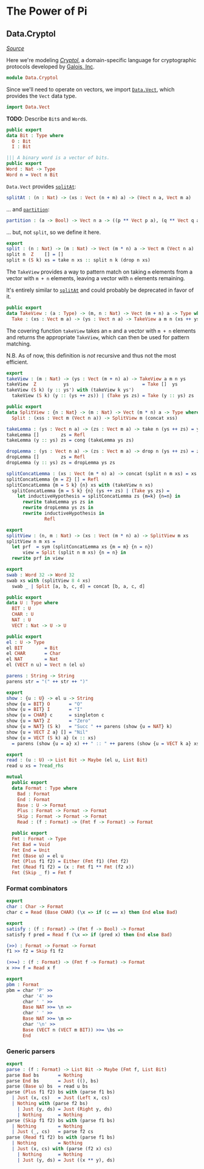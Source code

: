 # The Power of Pi

Data.Cryptol
------------

[*Source*](src/Data/Cryptol.lidr)

Here we're modeling [*Cryptol*](https://github.com/GaloisInc/cryptol), a domain-specific language for cryptographic protocols developed by [Galois, Inc](https://galois.com).

```idris
module Data.Cryptol
```

Since we'll need to operate on vectors, we import [`Data.Vect`](https://github.com/idris-lang/Idris-dev/blob/v0.12.2/libs/base/Data/Vect.idr), which provides the `Vect` data type.

```idris
import Data.Vect
```

**TODO**: Describe `Bit`s and `Word`s.

```idris
public export
data Bit : Type where
  O : Bit
  I : Bit
```

```idris
||| A binary word is a vector of bits.
public export
Word : Nat -> Type
Word n = Vect n Bit
```

`Data.Vect` provides [`splitAt`](https://github.com/idris-lang/Idris-dev/blob/v0.12.2/libs/base/Data/Vect.idr#L446-L452):

``` idris
splitAt : (n : Nat) -> (xs : Vect (n + m) a) -> (Vect n a, Vect m a)
```

... and [`partition`](https://github.com/idris-lang/Idris-dev/blob/v0.12.2/libs/base/Data/Vect.idr#L454-L461):

``` idris
partition : (a -> Bool) -> Vect n a -> ((p ** Vect p a), (q ** Vect q a))
```

... but, not `split`, so we define it here.

```idris
export
split : (n : Nat) -> (m : Nat) -> Vect (m * n) a -> Vect m (Vect n a)
split n  Z    [] = []
split n (S k) xs = take n xs :: split n k (drop n xs)
```

The `TakeView` provides a way to pattern match on taking `m` elements from a vector with `m + n` elements, leaving a vector with `n` elements remaining.

It's entirely similar to [`splitAt`](https://github.com/idris-lang/Idris-dev/blob/v0.12.2/libs/base/Data/Vect.idr#L446-L452) and could probably be deprecated in favor of it.

```idris
public export
data TakeView : (a : Type) -> (m, n : Nat) -> Vect (m + n) a -> Type where
  Take : (xs : Vect m a) -> (ys : Vect n a) -> TakeView a m n (xs ++ ys)
```

The covering function `takeView` takes an `m` and a vector with `m + n` elements and returns the appropriate `TakeView`, which can then be used for pattern matching.

N.B. As of now, this definition is *not* recursive and thus not the most efficient.

```idris
export
takeView : (m : Nat) -> (ys : Vect (m + n) a) -> TakeView a m n ys
takeView  Z          ys                           = Take []  ys
takeView (S k) (y :: ys') with (takeView k ys')
  takeView (S k) (y :: (ys ++ zs)) | (Take ys zs) = Take (y :: ys) zs
```

```idris
public export
data SplitView : {n : Nat} -> (m : Nat) -> Vect (m * n) a -> Type where
  Split : (xss : Vect m (Vect n a)) -> SplitView m (concat xss)
```

```idris
takeLemma : (ys : Vect n a) -> (zs : Vect m a) -> take n (ys ++ zs) = ys
takeLemma []        zs = Refl
takeLemma (y :: ys) zs = cong (takeLemma ys zs)
```

```idris
dropLemma : (ys : Vect n a) -> (zs : Vect m a) -> drop n (ys ++ zs) = zs
dropLemma []        zs = Refl
dropLemma (y :: ys) zs = dropLemma ys zs
```

```idris
splitConcatLemma : (xs : Vect (m * n) a) -> concat (split n m xs) = xs
splitConcatLemma {m = Z} [] = Refl
splitConcatLemma {m = S k} {n} xs with (takeView n xs)
  splitConcatLemma {m = S k} {n} (ys ++ zs) | (Take ys zs) =
    let inductiveHypothesis = splitConcatLemma zs {m=k} {n=n} in
      rewrite takeLemma ys zs in
      rewrite dropLemma ys zs in
      rewrite inductiveHypothesis in
              Refl
```

```idris
export
splitView : (n, m : Nat) -> (xs : Vect (m * n) a) -> SplitView m xs
splitView n m xs =
  let prf  = sym (splitConcatLemma xs {m = m} {n = n})
      view = Split (split n m xs) {n = n} in
  rewrite prf in view
```

```idris
export
swab : Word 32 -> Word 32
swab xs with (splitView 8 4 xs)
  swab _ | Split [a, b, c, d] = concat [b, a, c, d]
```

```idris
public export
data U : Type where
  BIT : U
  CHAR : U
  NAT : U
  VECT : Nat -> U -> U

public export
el : U -> Type
el BIT        = Bit
el CHAR       = Char
el NAT        = Nat
el (VECT n u) = Vect n (el u)
```

```idris
parens : String -> String
parens str = "(" ++ str ++ ")"
```

```idris
export
show : {u : U} -> el u -> String
show {u = BIT} O       = "O"
show {u = BIT} I       = "I"
show {u = CHAR} c      = singleton c
show {u = NAT} Z       = "Zero"
show {u = NAT} (S k)   = "Succ " ++ parens (show {u = NAT} k)
show {u = VECT Z a} [] = "Nil"
show {u = VECT (S k) a} (x :: xs)
  = parens (show {u = a} x) ++ " :: " ++ parens (show {u = VECT k a} xs)
```

```idris
export
read : (u : U) -> List Bit -> Maybe (el u, List Bit)
read u xs = ?read_rhs
```

```idris
mutual
  public export
  data Format : Type where
    Bad : Format
    End : Format
    Base : U -> Format
    Plus : Format -> Format -> Format
    Skip : Format -> Format -> Format
    Read : (f : Format) -> (Fmt f -> Format) -> Format
```

```idris
  public export
  Fmt : Format -> Type
  Fmt Bad = Void
  Fmt End = Unit
  Fmt (Base u) = el u
  Fmt (Plus f1 f2) = Either (Fmt f1) (Fmt f2)
  Fmt (Read f1 f2) = (x : Fmt f1 ** Fmt (f2 x))
  Fmt (Skip _ f) = Fmt f
```

### Format combinators

```idris
export
char : Char -> Format
char c = Read (Base CHAR) (\x => if (c == x) then End else Bad)
```

```idris
export
satisfy : (f : Format) -> (Fmt f -> Bool) -> Format
satisfy f pred = Read f (\x => if (pred x) then End else Bad)
```

```idris
(>>) : Format -> Format -> Format
f1 >> f2 = Skip f1 f2
```

```idris
(>>=) : (f : Format) -> (Fmt f -> Format) -> Format
x >>= f = Read x f
```

```idris
export
pbm : Format
pbm = char 'P' >>
      char '4' >>
      char ' ' >>
      Base NAT >>= \n =>
      char ' ' >>
      Base NAT >>= \m =>
      char '\n' >>
      Base (VECT n (VECT m BIT)) >>= \bs =>
      End
```

### Generic parsers

```idris
export
parse : (f : Format) -> List Bit -> Maybe (Fmt f, List Bit)
parse Bad bs       = Nothing
parse End bs       = Just ((), bs)
parse (Base u) bs  = read u bs
parse (Plus f1 f2) bs with (parse f1 bs)
  | Just (x, cs)   = Just (Left x, cs)
  | Nothing with (parse f2 bs)
    | Just (y, ds) = Just (Right y, ds)
    | Nothing      = Nothing
parse (Skip f1 f2) bs with (parse f1 bs)
  | Nothing        = Nothing
  | Just (_, cs)   = parse f2 cs
parse (Read f1 f2) bs with (parse f1 bs)
  | Nothing        = Nothing
  | Just (x, cs) with (parse (f2 x) cs)
    | Nothing      = Nothing
    | Just (y, ds) = Just ((x ** y), ds)
```
